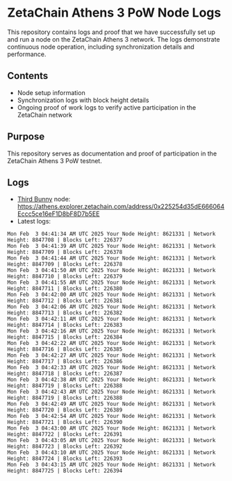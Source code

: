 # ZetaChain Athens 3 PoW Node Logs
This repository contains logs and proof that we have successfully set up and run a node on the ZetaChain Athens 3 network. The logs demonstrate continuous node operation, including synchronization details and performance.

## Contents
- Node setup information
- Synchronization logs with block height details
- Ongoing proof of work logs to verify active participation in the ZetaChain network

## Purpose
This repository serves as documentation and proof of participation in the ZetaChain Athens 3 PoW testnet.

## Logs

- [Third Bunny](https://thirdbunny.xyz/) node: https://athens.explorer.zetachain.com/address/0x225254d35dE666064Eccc5ce16eF1D8bF8D7b5EE
- Latest logs:
```
Mon Feb  3 04:41:34 AM UTC 2025 Your Node Height: 8621331 | Network Height: 8847708 | Blocks Left: 226377
Mon Feb  3 04:41:39 AM UTC 2025 Your Node Height: 8621331 | Network Height: 8847709 | Blocks Left: 226378
Mon Feb  3 04:41:44 AM UTC 2025 Your Node Height: 8621331 | Network Height: 8847709 | Blocks Left: 226378
Mon Feb  3 04:41:50 AM UTC 2025 Your Node Height: 8621331 | Network Height: 8847710 | Blocks Left: 226379
Mon Feb  3 04:41:55 AM UTC 2025 Your Node Height: 8621331 | Network Height: 8847711 | Blocks Left: 226380
Mon Feb  3 04:42:00 AM UTC 2025 Your Node Height: 8621331 | Network Height: 8847712 | Blocks Left: 226381
Mon Feb  3 04:42:06 AM UTC 2025 Your Node Height: 8621331 | Network Height: 8847713 | Blocks Left: 226382
Mon Feb  3 04:42:11 AM UTC 2025 Your Node Height: 8621331 | Network Height: 8847714 | Blocks Left: 226383
Mon Feb  3 04:42:16 AM UTC 2025 Your Node Height: 8621331 | Network Height: 8847715 | Blocks Left: 226384
Mon Feb  3 04:42:22 AM UTC 2025 Your Node Height: 8621331 | Network Height: 8847716 | Blocks Left: 226385
Mon Feb  3 04:42:27 AM UTC 2025 Your Node Height: 8621331 | Network Height: 8847717 | Blocks Left: 226386
Mon Feb  3 04:42:33 AM UTC 2025 Your Node Height: 8621331 | Network Height: 8847718 | Blocks Left: 226387
Mon Feb  3 04:42:38 AM UTC 2025 Your Node Height: 8621331 | Network Height: 8847719 | Blocks Left: 226388
Mon Feb  3 04:42:43 AM UTC 2025 Your Node Height: 8621331 | Network Height: 8847719 | Blocks Left: 226388
Mon Feb  3 04:42:49 AM UTC 2025 Your Node Height: 8621331 | Network Height: 8847720 | Blocks Left: 226389
Mon Feb  3 04:42:54 AM UTC 2025 Your Node Height: 8621331 | Network Height: 8847721 | Blocks Left: 226390
Mon Feb  3 04:43:00 AM UTC 2025 Your Node Height: 8621331 | Network Height: 8847722 | Blocks Left: 226391
Mon Feb  3 04:43:05 AM UTC 2025 Your Node Height: 8621331 | Network Height: 8847723 | Blocks Left: 226392
Mon Feb  3 04:43:10 AM UTC 2025 Your Node Height: 8621331 | Network Height: 8847724 | Blocks Left: 226393
Mon Feb  3 04:43:15 AM UTC 2025 Your Node Height: 8621331 | Network Height: 8847725 | Blocks Left: 226394
```

